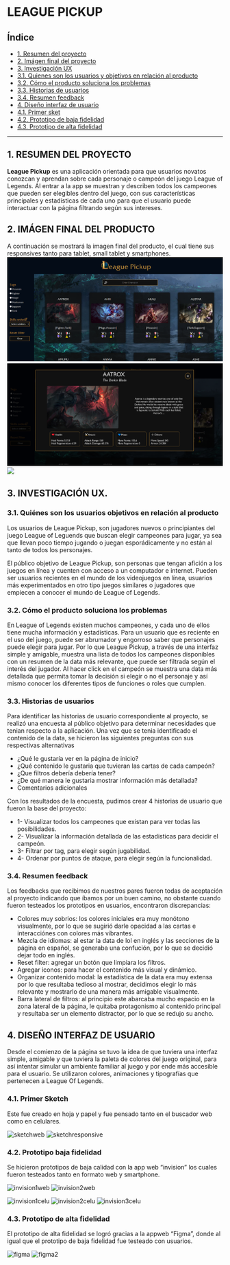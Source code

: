 # LEAGUE PICKUP

## Índice

* [1. Resumen del proyecto](#1.-Resumen-del-proyecto)
* [2. Imágen final del proyecto](#2.-imágen-final-del-proyecto)
* [3. Investigación UX](#3.-investigación-ux)
* [3.1. Quienes son los usuarios y objetivos en relación al producto](#.3.1.-Quiénes-son-los-usuarios-objetivos-en-relación-al-producto)
* [3.2. Cómo el producto soluciona los problemas](#3.2.-Cómo-el-producto-soluciona-los-problemas)
* [3.3. Historias de usuarios](#3.3.-Historias-de-usuarios)
* [3.4. Resumen feedback](#3.4.-resumen-feedback)
* [4. Diseño interfaz de usuario](#4.-Diseño-interfaz-de-usuario)
* [4.1. Primer sket](#4.1.-Primer-sketch)
* [4.2. Prototipo de baja fidelidad](#4.2.-Prototipo-de-baja-fidelidad)
* [4.3. Prototipo de alta fidelidad](#4.3.-Prototipo-de-alta-fidelidad)

***

## 1. RESUMEN DEL PROYECTO


**League Pickup** es una aplicación orientada para que usuarios novatos conozcan y aprendan sobre cada personaje o campeón del juego League of Legends. Al entrar a la app se muestran y describen todos los campeones que pueden ser elegibles dentro del juego, con sus características principales y estadísticas de cada uno para que el usuario puede interactuar con la página filtrando según sus intereses.

## 2. IMÁGEN FINAL DEL PRODUCTO


A continuación se mostrará la imagen final del producto, el cual tiene sus responsives tanto para tablet, small tablet y smartphones.
![final1](https://raw.githubusercontent.com/paupi-chill-e/SCL014-data-lovers/master/src/img/FotosReadMe/final1.png) ![final2](https://raw.githubusercontent.com/paupi-chill-e/SCL014-data-lovers/master/src/img/FotosReadMe/final2.png)
![](mobileGIF.gif)


## 3. INVESTIGACIÓN UX.


### 3.1. Quiénes son los usuarios objetivos en relación al producto

Los usuarios de League Pickup, son jugadores nuevos o principiantes del juego League of Leguends que buscan elegir campeones para jugar, ya sea que llevan poco tiempo jugando o juegan esporádicamente y no están al tanto de todos los personajes.

El público objetivo de League Pickup, son personas que tengan afición a los juegos en línea y cuenten con acceso a un computador e internet. Pueden ser usuarios recientes en el mundo de los videojuegos en línea, usuarios más experimentados en otro tipo juegos similares o  jugadores que empiecen a conocer el mundo de League of Legends.

### 3.2. Cómo el producto soluciona los problemas

En League of Legends existen muchos campeones, y cada uno de ellos tiene mucha información y estadísticas. Para un usuario que es reciente en el uso del juego, puede ser abrumador y engorroso saber que personajes puede elegir para jugar. Por lo que League Pickup, a través de una interfaz simple y amigable, muestra una lista de todos los campeones disponibles con un resumen de la data más relevante, que puede ser filtrada según el interés del jugador.  Al hacer click en el campeón se muestra una data más detallada que permita tomar la decisión si elegir o no el personaje y así mismo conocer los diferentes tipos de funciones o roles que cumplen.

### 3.3. Historias de usuarios

Para identificar las historias de usuario correspondiente al proyecto, se realizó una encuesta al público objetivo para determinar necesidades que tenian respecto a la aplicación. Una vez que se tenia identificado el contenido de la data, se hicieron las siguientes preguntas con sus respectivas alternativas
* ¿Qué le gustaría ver en la página de inicio?
* ¿Qué contenido le gustaria que tuvieran las cartas de cada campeón?
* ¿Que filtros debería debería tener?
* ¿De qué manera le gustaria mostrar información más detallada?
* Comentarios adicionales

Con los resultados de la encuesta, pudimos crear 4 historias de usuario que fueron la base del proyecto:
* 1- Visualizar todos los campeones que existan para ver todas las posibilidades.
* 2- Visualizar la información detallada de las estadisticas para decidir el campeón.
* 3- Filtrar por tag, para elegir según jugabilidad.
* 4- Ordenar por puntos de ataque, para elegir según la funcionalidad.

### 3.4. Resumen feedback

Los feedbacks que recibimos de nuestros pares fueron todas de aceptación al proyecto indicando que íbamos por un buen camino, no obstante cuando fueron testeados los prototipos en usuarios, encontraron discrepancias:

* Colores muy sobrios: los colores iniciales era muy monótono visualmente, por lo que se sugirió darle opacidad a las cartas e interacciónes con colores más vibrantes.
* Mezcla de idiomas: al estar la data de lol en inglés y las secciones de la página en español, se generaba una confución, por lo que se decidió dejar todo en inglés.
* Reset filter: agregar un botón que limpiara los filtros.
* Agregar iconos: para hacer el contenido más visual y dinámico.
* Organizar contenido modal: la estadística de la data era muy extensa por lo que resultaba tedioso al mostrar, decidimos elegir lo más relevante y mostrarlo de una manera más amigable visualmente.
* Barra lateral de filtros: al principio este abarcaba mucho espacio en la zona lateral de la página, le quitaba protagonismo al contenido principal y resultaba ser un elemento distractor, por lo que se redujo su ancho.

## 4. DISEÑO INTERFAZ DE USUARIO


Desde el comienzo de la página se tuvo la idea de que tuviera una interfaz simple, amigable y que tuviera la paleta de colores del juego original, para así intentar simular un ambiente familiar al juego y por ende más accesible para el usuario. Se utilizaron colores, animaciones y tipografías que pertenecen a League Of Legends.

### 4.1. Primer Sketch

Este fue creado en hoja y papel y fue pensado tanto en el buscador web como en celulares.

![sketchweb](https://raw.githubusercontent.com/paupi-chill-e/SCL014-data-lovers/master/src/img/FotosReadMe/sketchweb.jpeg) ![sketchresponsive](https://raw.githubusercontent.com/paupi-chill-e/SCL014-data-lovers/master/src/img/FotosReadMe/sketchresponsive.jpeg)

### 4.2. Prototipo baja fidelidad

Se hicieron prototipos de baja calidad con la app web “invision” los cuales fueron testeados tanto en formato web y smartphone.

![invision1web](https://raw.githubusercontent.com/paupi-chill-e/SCL014-data-lovers/master/src/img/FotosReadMe/invision1web.png) ![invision2web](https://raw.githubusercontent.com/paupi-chill-e/SCL014-data-lovers/master/src/img/FotosReadMe/invision2web.png)

![invision1celu](https://raw.githubusercontent.com/paupi-chill-e/SCL014-data-lovers/master/src/img/FotosReadMe/invision1celu.png) ![invision2celu](https://raw.githubusercontent.com/paupi-chill-e/SCL014-data-lovers/master/src/img/FotosReadMe/invision2celu.png) ![invision3celu](https://raw.githubusercontent.com/paupi-chill-e/SCL014-data-lovers/master/src/img/FotosReadMe/invision3celu.png)

### 4.3. Prototipo de alta fidelidad

El prototipo de alta fidelidad se logró gracias a la appweb “Figma”, donde al igual que el prototipo de baja fidelidad fue testeado con usuarios. 

![figma](https://raw.githubusercontent.com/paupi-chill-e/SCL014-data-lovers/master/src/img/FotosReadMe/figma.png) ![figma2](https://raw.githubusercontent.com/paupi-chill-e/SCL014-data-lovers/master/src/img/FotosReadMe/Figma2.png)


